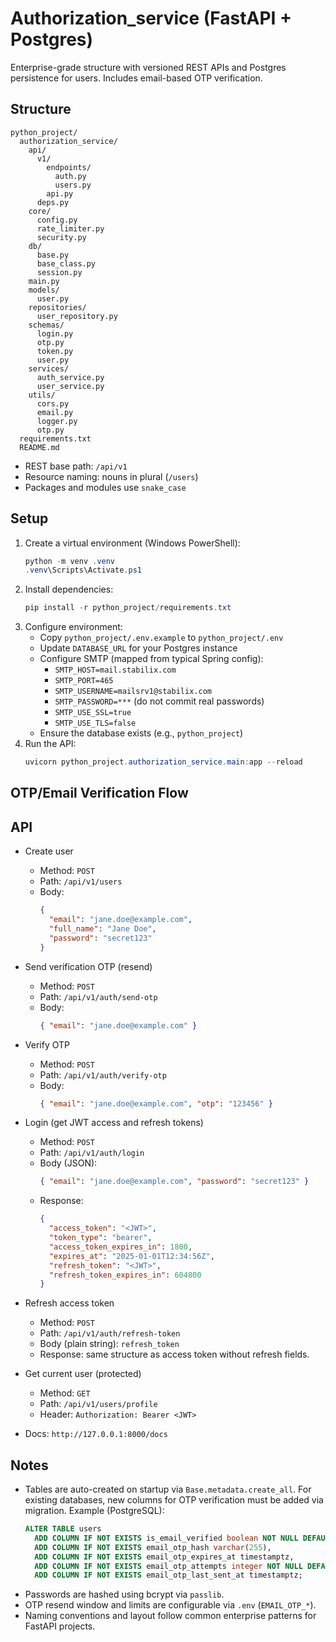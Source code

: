 # Authorization_service (FastAPI + Postgres)

Enterprise-grade structure with versioned REST APIs and Postgres persistence for users. Includes email-based OTP verification.

## Structure

```
python_project/
  authorization_service/
    api/
      v1/
        endpoints/
          auth.py
          users.py
        api.py
      deps.py
    core/
      config.py
      rate_limiter.py
      security.py
    db/
      base.py
      base_class.py
      session.py
    main.py
    models/
      user.py
    repositories/
      user_repository.py
    schemas/
      login.py
      otp.py
      token.py
      user.py
    services/
      auth_service.py
      user_service.py
    utils/
      cors.py
      email.py
      logger.py
      otp.py
  requirements.txt
  README.md
```

- REST base path: `/api/v1`
- Resource naming: nouns in plural (`/users`)
- Packages and modules use `snake_case`

## Setup

1. Create a virtual environment (Windows PowerShell):
   ```powershell
   python -m venv .venv
   .venv\Scripts\Activate.ps1
2. Install dependencies:
   ```powershell
   pip install -r python_project/requirements.txt
   ```
3. Configure environment:
    - Copy `python_project/.env.example` to `python_project/.env`
    - Update `DATABASE_URL` for your Postgres instance
    - Configure SMTP (mapped from typical Spring config):
      - `SMTP_HOST=mail.stabilix.com`
      - `SMTP_PORT=465`
      - `SMTP_USERNAME=mailsrv1@stabilix.com`
      - `SMTP_PASSWORD=***` (do not commit real passwords)
      - `SMTP_USE_SSL=true`
      - `SMTP_USE_TLS=false`
   - Ensure the database exists (e.g., `python_project`)
4. Run the API:
   ```powershell
   uvicorn python_project.authorization_service.main:app --reload
   ```

## OTP/Email Verification Flow
## API

- Create user
  - Method: `POST`
  - Path: `/api/v1/users`
  - Body:
    ```json
    {
      "email": "jane.doe@example.com",
      "full_name": "Jane Doe",
      "password": "secret123"
    }
    ```
- Send verification OTP (resend)
  - Method: `POST`
  - Path: `/api/v1/auth/send-otp`
  - Body:
    ```json
    { "email": "jane.doe@example.com" }
    ```

- Verify OTP
  - Method: `POST`
  - Path: `/api/v1/auth/verify-otp`
  - Body:
    ```json
    { "email": "jane.doe@example.com", "otp": "123456" }
    ```

- Login (get JWT access and refresh tokens)
  - Method: `POST`
  - Path: `/api/v1/auth/login`
  - Body (JSON):
    ```json
    { "email": "jane.doe@example.com", "password": "secret123" }
    ```
  - Response:
    ```json
    {
      "access_token": "<JWT>",
      "token_type": "bearer",
      "access_token_expires_in": 1800,
      "expires_at": "2025-01-01T12:34:56Z",
      "refresh_token": "<JWT>",
      "refresh_token_expires_in": 604800
    }
    ```

- Refresh access token
  - Method: `POST`
  - Path: `/api/v1/auth/refresh-token`
  - Body (plain string): `refresh_token`
  - Response: same structure as access token without refresh fields.
- Get current user (protected)
  - Method: `GET`
  - Path: `/api/v1/users/profile`
  - Header: `Authorization: Bearer <JWT>`

- Docs: `http://127.0.0.1:8000/docs`

## Notes

- Tables are auto-created on startup via `Base.metadata.create_all`. For existing databases, new columns for OTP verification must be added via migration. Example (PostgreSQL):
  ```sql
  ALTER TABLE users
    ADD COLUMN IF NOT EXISTS is_email_verified boolean NOT NULL DEFAULT false,
    ADD COLUMN IF NOT EXISTS email_otp_hash varchar(255),
    ADD COLUMN IF NOT EXISTS email_otp_expires_at timestamptz,
    ADD COLUMN IF NOT EXISTS email_otp_attempts integer NOT NULL DEFAULT 0,
    ADD COLUMN IF NOT EXISTS email_otp_last_sent_at timestamptz;
  ```
- Passwords are hashed using bcrypt via `passlib`.
- OTP resend window and limits are configurable via `.env` (`EMAIL_OTP_*`).
- Naming conventions and layout follow common enterprise patterns for FastAPI projects.
